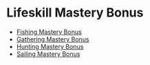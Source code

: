 # Lifeskill Mastery Bonus

* [Fishing Mastery Bonus](fishing.md)
* [Gathering Mastery Bonus](gathering.md)
* [Hunting Mastery Bonus](hunting.md)
* [Sailing Mastery Bonus](sailing.md)
